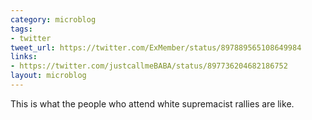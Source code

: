 ```yaml
---
category: microblog
tags:
- twitter
tweet_url: https://twitter.com/ExMember/status/897889565108649984
links:
- https://twitter.com/justcallmeBABA/status/897736204682186752
layout: microblog
---
```

This is what the people who attend white supremacist rallies are like.
